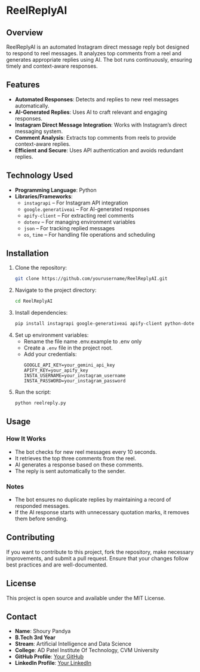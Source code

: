 # ReelReplyAI 

## Overview  
ReelReplyAI is an automated Instagram direct message reply bot designed to respond to reel messages. It analyzes top comments from a reel and generates appropriate replies using AI. The bot runs continuously, ensuring timely and context-aware responses.  

## Features  
- **Automated Responses**: Detects and replies to new reel messages automatically.  
- **AI-Generated Replies**: Uses AI to craft relevant and engaging responses.  
- **Instagram Direct Message Integration**: Works with Instagram’s direct messaging system.  
- **Comment Analysis**: Extracts top comments from reels to provide context-aware replies.  
- **Efficient and Secure**: Uses API authentication and avoids redundant replies.  

## Technology Used  
- **Programming Language**: Python  
- **Libraries/Frameworks**:  
  - `instagrapi` – For Instagram API integration  
  - `google.generativeai` – For AI-generated responses  
  - `apify-client` – For extracting reel comments  
  - `dotenv` – For managing environment variables  
  - `json` – For tracking replied messages  
  - `os`, `time` – For handling file operations and scheduling  

## Installation  

1. Clone the repository:  
   ```sh
   git clone https://github.com/yourusername/ReelReplyAI.git
   ```  
2. Navigate to the project directory:  
   ```sh
   cd ReelReplyAI
   ```  
3. Install dependencies:  
   ```sh
   pip install instagrapi google-generativeai apify-client python-dotenv
   ```  
4. Set up environment variables:  
   - Rename the file name .env.example to .env only
   - Create a `.env` file in the project root.  
   - Add your credentials:  
     ```
     GOOGLE_API_KEY=your_gemini_api_key
     APIFY_KEY=your_apify_key
     INSTA_USERNAME=your_instagram_username
     INSTA_PASSWORD=your_instagram_password
     ```  
5. Run the script:  
   ```sh
   python reelreply.py
   ```  

## Usage  

### How It Works  
- The bot checks for new reel messages every 10 seconds.  
- It retrieves the top three comments from the reel.  
- AI generates a response based on these comments.  
- The reply is sent automatically to the sender.  

### Notes  
- The bot ensures no duplicate replies by maintaining a record of responded messages.  
- If the AI response starts with unnecessary quotation marks, it removes them before sending.  

## Contributing  
If you want to contribute to this project, fork the repository, make necessary improvements, and submit a pull request. Ensure that your changes follow best practices and are well-documented.  

## License  
This project is open source and available under the MIT License.  

## Contact  
- **Name**: Shoury Pandya  
- **B.Tech 3rd Year**  
- **Stream**: Artificial Intelligence and Data Science  
- **College**: AD Patel Institute Of Technology, CVM University  
- **GitHub Profile**: [Your GitHub](https://github.com/ShouryPandya)  
- **LinkedIn Profile**: [Your LinkedIn](https://linkedin.com/in/shourypandya)  
